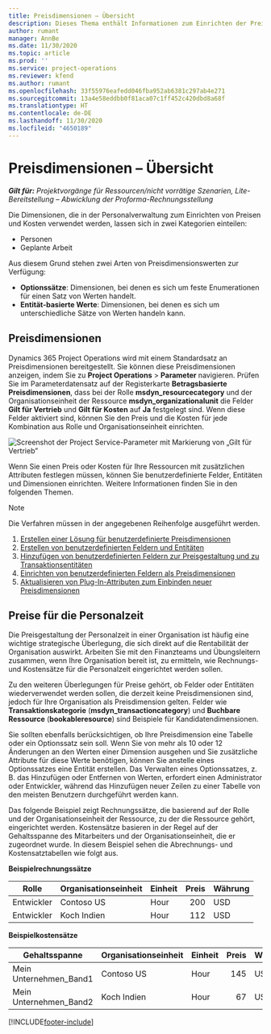 ```yaml
---
title: Preisdimensionen – Übersicht
description: Dieses Thema enthält Informationen zum Einrichten der Preisdimensionen in Dynamics 365 Project Operations.
author: rumant
manager: AnnBe
ms.date: 11/30/2020
ms.topic: article
ms.prod: ''
ms.service: project-operations
ms.reviewer: kfend
ms.author: rumant
ms.openlocfilehash: 33f55976eafedd046fba952ab6381c297ab4e271
ms.sourcegitcommit: 13a4e58eddbb0f81aca07c1ff452c420dbd8a68f
ms.translationtype: HT
ms.contentlocale: de-DE
ms.lasthandoff: 11/30/2020
ms.locfileid: "4650189"
---
```

# <a name="pricing-dimensions-overview"></a>Preisdimensionen – Übersicht

_**Gilt für:** Projektvorgänge für Ressourcen/nicht vorrätige Szenarien, Lite-Bereitstellung – Abwicklung der Proforma-Rechnungsstellung_

Die Dimensionen, die in der Personalverwaltung zum Einrichten von Preisen und Kosten verwendet werden, lassen sich in zwei Kategorien einteilen:

- Personen
- Geplante Arbeit

Aus diesem Grund stehen zwei Arten von Preisdimensionswerten zur Verfügung:

- **Optionssätze**: Dimensionen, bei denen es sich um feste Enumerationen für einen Satz von Werten handelt.
- **Entität-basierte Werte**: Dimensionen, bei denen es sich um unterschiedliche Sätze von Werten handeln kann.

## <a name="pricing-dimensions"></a>Preisdimensionen

Dynamics 365 Project Operations wird mit einem Standardsatz an Preisdimensionen bereitgestellt. Sie können diese Preisdimensionen anzeigen, indem Sie zu **Project Operations** > **Parameter** navigieren. Prüfen Sie im Parameterdatensatz auf der Registerkarte **Betragsbasierte Preisdimensionen**, dass bei der Rolle **msdyn_resourcecategory** und der Organisationseinheit der Ressource **msdyn_organizationalunit** die Felder **Gilt für Vertrieb** und **Gilt für Kosten** auf **Ja** festgelegt sind. Wenn diese Felder aktiviert sind, können Sie den Preis und die Kosten für jede Kombination aus Rolle und Organisationseinheit einrichten.

![Screenshot der Project Service-Parameter mit Markierung von „Gilt für Vertrieb”](media/PS-OOB-parameters.png)

Wenn Sie einen Preis oder Kosten für Ihre Ressourcen mit zusätzlichen Attributen festlegen müssen, können Sie benutzerdefinierte Felder, Entitäten und Dimensionen einrichten. Weitere Informationen finden Sie in den folgenden Themen. 
  
  > [!NOTE]
  > Die Verfahren müssen in der angegebenen Reihenfolge ausgeführt werden.

1. [Erstellen einer Lösung für benutzerdefinierte Preisdimensionen](../sales/create-solution-custompd.md)
2. [Erstellen von benutzerdefinierten Feldern und Entitäten](create-custom-fields-entities-pricing-dimensions.md)
3. [Hinzufügen von benutzerdefinierten Feldern zur Preisgestaltung und zu Transaktionsentitäten ](add-custom-fields-price-setup-transactional-entities.md)
4. [Einrichten von benutzerdefinierten Feldern als Preisdimensionen ](set-up-custom-fields-pricing-dimensions.md)
5. [Aktualisieren von Plug-In-Attributen zum Einbinden neuer Preisdimensionen](update-plugin-attributes-pd.md)


## <a name="pricing-human-resource-time"></a>Preise für die Personalzeit
Die Preisgestaltung der Personalzeit in einer Organisation ist häufig eine wichtige strategische Überlegung, die sich direkt auf die Rentabilität der Organisation auswirkt. Arbeiten Sie mit den Finanzteams und Übungsleitern zusammen, wenn Ihre Organisation bereit ist, zu ermitteln, wie Rechnungs- und Kostensätze für die Personalzeit eingerichtet werden sollen.

Zu den weiteren Überlegungen für Preise gehört, ob Felder oder Entitäten wiederverwendet werden sollen, die derzeit keine Preisdimensionen sind, jedoch für Ihre Organisation als Preisdimension gelten. Felder wie **Transaktionskategorie** (**msdyn_transactioncategory**) und **Buchbare Ressource** (**bookableresource**) sind Beispiele für Kandidatendimensionen. 

Sie sollten ebenfalls berücksichtigen, ob Ihre Preisdimension eine Tabelle oder ein Optionssatz sein soll. Wenn Sie von mehr als 10 oder 12 Änderungen an den Werten einer Dimension ausgehen und Sie zusätzliche Attribute für diese Werte benötigen, können Sie anstelle eines Optionssatzes eine Entität erstellen. Das Verwalten eines Optionssatzes, z. B. das Hinzufügen oder Entfernen von Werten, erfordert einen Administrator oder Entwickler, während das Hinzufügen neuer Zeilen zu einer Tabelle von den meisten Benutzern durchgeführt werden kann.

Das folgende Beispiel zeigt Rechnungssätze, die basierend auf der Rolle und der Organisationseinheit der Ressource, zu der die Ressource gehört, eingerichtet werden. Kostensätze basieren in der Regel auf der Gehaltsspanne des Mitarbeiters und der Organisationseinheit, die er zugeordnet wurde. In diesem Beispiel sehen die Abrechnungs- und Kostensatztabellen wie folgt aus.

**Beispielrechnungssätze**

| Rolle        | Organisationseinheit    |Einheit      |Preis      |Währung  |
| ------------|-------------|----------|----------:|----------|
| Entwickler   | Contoso US  |Hour | 200|USD     |
| Entwickler   | Koch Indien |Hour|   112|USD     |


**Beispielkostensätze**

| Gehaltsspanne     | Organisationseinheit    |Einheit      |Preis      |Währung  |
| ----------------|-------------|----------|----------:|----------|
| Mein Unternehmen_Band1 | Contoso US  |Hour | 145|USD     |
| Mein Unternehmen_Band2 | Koch Indien |Hour|   67|USD     |


[!INCLUDE[footer-include](../includes/footer-banner.md)]